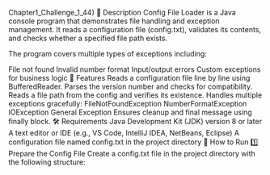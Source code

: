 Chapter1_Challenge_1_44)
📘 Description
Config File Loader is a Java console program that demonstrates file handling and exception management.
It reads a configuration file (config.txt), validates its contents, and checks whether a specified file path exists.

The program covers multiple types of exceptions including:

File not found
Invalid number format
Input/output errors
Custom exceptions for business logic
🧩 Features
Reads a configuration file line by line using BufferedReader.
Parses the version number and checks for compatibility.
Reads a file path from the config and verifies its existence.
Handles multiple exceptions gracefully:
FileNotFoundException
NumberFormatException
IOException
General Exception
Ensures cleanup and final message using finally block.
🛠️ Requirements
Java Development Kit (JDK) version 8 or later
A text editor or IDE (e.g., VS Code, IntelliJ IDEA, NetBeans, Eclipse)
A configuration file named config.txt in the project directory
🚀 How to Run
1️⃣ Prepare the Config File
Create a config.txt file in the project directory with the following structure:
